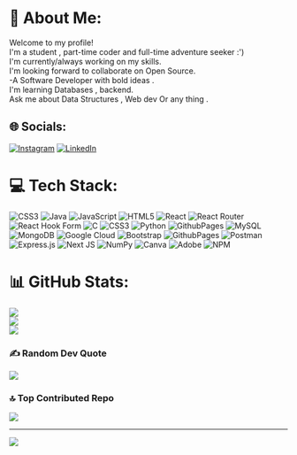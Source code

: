 # 💫 About Me:
Welcome to my profile!<br>I'm a student , part-time coder and full-time adventure seeker :')<br>I'm currently/always working on my skills.<br>I'm looking forward to collaborate on Open Source.<br>-A Software Developer with bold ideas .<br>I'm learning Databases , backend.<br>Ask me about Data Structures , Web dev Or any thing .<br> 


## 🌐 Socials:
[![Instagram](https://img.shields.io/badge/Instagram-%23E4405F.svg?logo=Instagram&logoColor=white)](https://instagram.com/_sandhya.exe) [![LinkedIn](https://img.shields.io/badge/LinkedIn-%230077B5.svg?logo=linkedin&logoColor=white)](https://linkedin.com/in/sandhya-exe) 

# 💻 Tech Stack:
![CSS3](https://img.shields.io/badge/css3-%231572B6.svg?style=plastic&logo=css3&logoColor=white) ![Java](https://img.shields.io/badge/java-%23ED8B00.svg?style=plastic&logo=openjdk&logoColor=white) ![JavaScript](https://img.shields.io/badge/javascript-%23323330.svg?style=plastic&logo=javascript&logoColor=%23F7DF1E) ![HTML5](https://img.shields.io/badge/html5-%23E34F26.svg?style=plastic&logo=html5&logoColor=white) ![React](https://img.shields.io/badge/react-%2320232a.svg?style=plastic&logo=react&logoColor=%2361DAFB) ![React Router](https://img.shields.io/badge/React_Router-CA4245?style=plastic&logo=react-router&logoColor=white) ![React Hook Form](https://img.shields.io/badge/React%20Hook%20Form-%23EC5990.svg?style=plastic&logo=reacthookform&logoColor=white) ![C](https://img.shields.io/badge/c-%2300599C.svg?style=plastic&logo=c&logoColor=white) ![CSS3](https://img.shields.io/badge/css3-%231572B6.svg?style=plastic&logo=css3&logoColor=white) ![Python](https://img.shields.io/badge/python-3670A0?style=plastic&logo=python&logoColor=ffdd54) ![GithubPages](https://img.shields.io/badge/github%20pages-121013?style=plastic&logo=github&logoColor=white) ![MySQL](https://img.shields.io/badge/mysql-%2300000f.svg?style=plastic&logo=mysql&logoColor=white) ![MongoDB](https://img.shields.io/badge/MongoDB-%234ea94b.svg?style=plastic&logo=mongodb&logoColor=white) ![Google Cloud](https://img.shields.io/badge/GoogleCloud-%234285F4.svg?style=plastic&logo=google-cloud&logoColor=white) ![Bootstrap](https://img.shields.io/badge/bootstrap-%238511FA.svg?style=plastic&logo=bootstrap&logoColor=white) ![GithubPages](https://img.shields.io/badge/github%20pages-121013?style=plastic&logo=github&logoColor=white) ![Postman](https://img.shields.io/badge/Postman-FF6C37?style=plastic&logo=postman&logoColor=white) ![Express.js](https://img.shields.io/badge/express.js-%23404d59.svg?style=plastic&logo=express&logoColor=%2361DAFB) ![Next JS](https://img.shields.io/badge/Next-black?style=plastic&logo=next.js&logoColor=white) ![NumPy](https://img.shields.io/badge/numpy-%23013243.svg?style=plastic&logo=numpy&logoColor=white) ![Canva](https://img.shields.io/badge/Canva-%2300C4CC.svg?style=plastic&logo=Canva&logoColor=white) ![Adobe](https://img.shields.io/badge/adobe-%23FF0000.svg?style=plastic&logo=adobe&logoColor=white) ![NPM](https://img.shields.io/badge/NPM-%23CB3837.svg?style=plastic&logo=npm&logoColor=white)
# 📊 GitHub Stats:
![](https://github-readme-stats.vercel.app/api?username=sandhya-exe&theme=react&hide_border=false&include_all_commits=false&count_private=false)<br/>
![](https://github-readme-streak-stats.herokuapp.com/?user=sandhya-exe&theme=react&hide_border=false)<br/>
![](https://github-readme-stats.vercel.app/api/top-langs/?username=sandhya-exe&theme=react&hide_border=false&include_all_commits=false&count_private=false&layout=compact)

### ✍️ Random Dev Quote
![](https://quotes-github-readme.vercel.app/api?type=horizontal&theme=tokyonight)

### 🔝 Top Contributed Repo
![](https://github-contributor-stats.vercel.app/api?username=sandhya-exe&limit=5&theme=nord&combine_all_yearly_contributions=true)

---
[![](https://visitcount.itsvg.in/api?id=sandhya-exe&icon=2&color=9)](https://visitcount.itsvg.in)

<!-- Proudly created with GPRM ( https://gprm.itsvg.in ) -->

<!--- 👋 Hi, I’m Sandhya, a btech student
- 👀 I’m interested in Coding
- 🌱 I’m currently learning Web Development and DSA
- 💞️ I’m looking to collaborate on some open source projects
- 📫 How to reach me : https://www.linkedin.com/in/sandhya-rani-aa8b36213
--->
<!---
sandhya-exe/sandhya-exe is a ✨ special ✨ repository because its `README.md` (this file) appears on your GitHub profile.
You can click the Preview link to take a look at your changes.
--->
